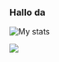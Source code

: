 ### Hallo da

![My stats](https://github-readme-stats.vercel.app/api/?username=chaseleif\&hide=contribs\&show_icons=true\&title_color=2E7D32\&icon_color=79ff97\&text_color=2E7D32\&bg_color=151515)

<img src="https://profile-counter.glitch.me/chaseleif/count.svg"></img>
